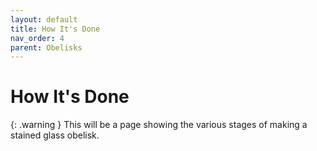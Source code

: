```yaml
---
layout: default
title: How It's Done
nav_order: 4
parent: Obelisks
---
```


# How It's Done

{: .warning }
This will be a page showing the various stages of making a stained glass obelisk.

